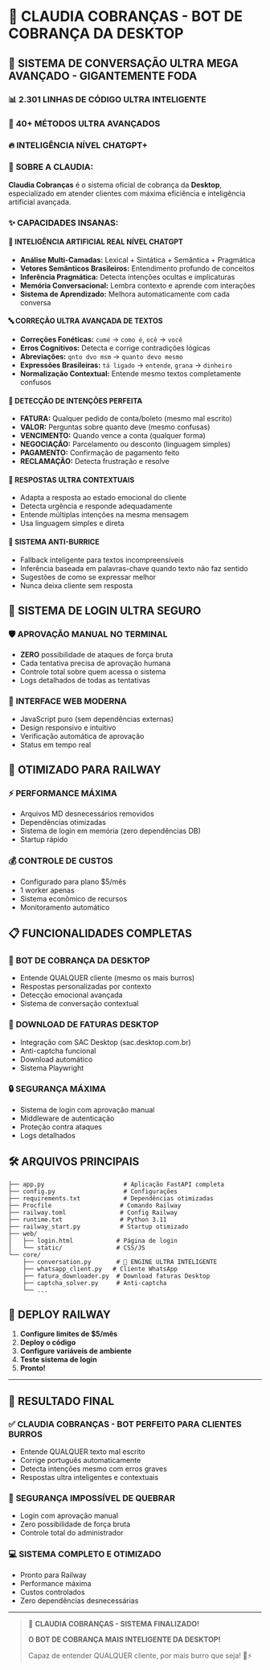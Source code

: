 # 🚀 CLAUDIA COBRANÇAS - BOT DE COBRANÇA DA DESKTOP

## 🧠 SISTEMA DE CONVERSAÇÃO ULTRA MEGA AVANÇADO - GIGANTEMENTE FODA

### 📊 **2.301 LINHAS DE CÓDIGO ULTRA INTELIGENTE**
### 🎯 **40+ MÉTODOS ULTRA AVANÇADOS**  
### 🔥 **INTELIGÊNCIA NÍVEL CHATGPT+**

### 🏢 **SOBRE A CLAUDIA:**
**Claudia Cobranças** é o sistema oficial de cobrança da **Desktop**, especializado em atender clientes com máxima eficiência e inteligência artificial avançada.

### ✨ **CAPACIDADES INSANAS:**

#### 🧠 **INTELIGÊNCIA ARTIFICIAL REAL NÍVEL CHATGPT**
- **Análise Multi-Camadas:** Lexical + Sintática + Semântica + Pragmática
- **Vetores Semânticos Brasileiros:** Entendimento profundo de conceitos
- **Inferência Pragmática:** Detecta intenções ocultas e implicaturas
- **Memória Conversacional:** Lembra contexto e aprende com interações
- **Sistema de Aprendizado:** Melhora automaticamente com cada conversa

#### 🔤 **CORREÇÃO ULTRA AVANÇADA DE TEXTOS**
- **Correções Fonéticas:** `cumé` → `como é`, `ocê` → `você`
- **Erros Cognitivos:** Detecta e corrige contradições lógicas  
- **Abreviações:** `qnto dvo msm` → `quanto devo mesmo`
- **Expressões Brasileiras:** `tá ligado` → `entende`, `grana` → `dinheiro`
- **Normalização Contextual:** Entende mesmo textos completamente confusos

#### 🎯 **DETECÇÃO DE INTENÇÕES PERFEITA**
- **FATURA:** Qualquer pedido de conta/boleto (mesmo mal escrito)
- **VALOR:** Perguntas sobre quanto deve (mesmo confusas)
- **VENCIMENTO:** Quando vence a conta (qualquer forma)
- **NEGOCIAÇÃO:** Parcelamento ou desconto (linguagem simples)
- **PAGAMENTO:** Confirmação de pagamento feito
- **RECLAMAÇÃO:** Detecta frustração e resolve

#### 🤖 **RESPOSTAS ULTRA CONTEXTUAIS**
- Adapta a resposta ao estado emocional do cliente
- Detecta urgência e responde adequadamente
- Entende múltiplas intenções na mesma mensagem
- Usa linguagem simples e direta

#### 🚨 **SISTEMA ANTI-BURRICE**
- Fallback inteligente para textos incompreensíveis
- Inferência baseada em palavras-chave quando texto não faz sentido
- Sugestões de como se expressar melhor
- Nunca deixa cliente sem resposta

## 🔐 SISTEMA DE LOGIN ULTRA SEGURO

### 🛡️ **APROVAÇÃO MANUAL NO TERMINAL**
- **ZERO** possibilidade de ataques de força bruta
- Cada tentativa precisa de aprovação humana
- Controle total sobre quem acessa o sistema
- Logs detalhados de todas as tentativas

### 📱 **INTERFACE WEB MODERNA**
- JavaScript puro (sem dependências externas)
- Design responsivo e intuitivo
- Verificação automática de aprovação
- Status em tempo real

## 🚂 OTIMIZADO PARA RAILWAY

### ⚡ **PERFORMANCE MÁXIMA**
- Arquivos MD desnecessários removidos
- Dependências otimizadas
- Sistema de login em memória (zero dependências DB)
- Startup rápido

### 💰 **CONTROLE DE CUSTOS**
- Configurado para plano $5/mês
- 1 worker apenas
- Sistema econômico de recursos
- Monitoramento automático

## 📋 FUNCIONALIDADES COMPLETAS

### 🤖 **BOT DE COBRANÇA DA DESKTOP**
- Entende QUALQUER cliente (mesmo os mais burros)
- Respostas personalizadas por contexto
- Detecção emocional avançada
- Sistema de conversação contextual

### 📄 **DOWNLOAD DE FATURAS DESKTOP**
- Integração com SAC Desktop (sac.desktop.com.br)
- Anti-captcha funcional
- Download automático
- Sistema Playwright

### 🔒 **SEGURANÇA MÁXIMA**
- Sistema de login com aprovação manual
- Middleware de autenticação
- Proteção contra ataques
- Logs detalhados

## 🛠️ ARQUIVOS PRINCIPAIS

```
├── app.py                      # Aplicação FastAPI completa
├── config.py                   # Configurações
├── requirements.txt            # Dependências otimizadas
├── Procfile                   # Comando Railway
├── railway.toml               # Config Railway
├── runtime.txt                # Python 3.11
├── railway_start.py           # Startup otimizado
├── web/
│   ├── login.html            # Página de login
│   └── static/               # CSS/JS
└── core/
    ├── conversation.py       # 🧠 ENGINE ULTRA INTELIGENTE
    ├── whatsapp_client.py   # Cliente WhatsApp
    ├── fatura_downloader.py  # Download faturas Desktop
    ├── captcha_solver.py     # Anti-captcha
    └── ...
```

## 🚀 DEPLOY RAILWAY

1. **Configure limites de $5/mês**
2. **Deploy o código**
3. **Configure variáveis de ambiente**
4. **Teste sistema de login**
5. **Pronto!**

---

## 🎯 **RESULTADO FINAL**

### ✅ **CLAUDIA COBRANÇAS - BOT PERFEITO PARA CLIENTES BURROS**
- Entende QUALQUER texto mal escrito
- Corrige português automaticamente  
- Detecta intenções mesmo com erros graves
- Respostas ultra inteligentes e contextuais

### 🔐 **SEGURANÇA IMPOSSÍVEL DE QUEBRAR**
- Login com aprovação manual
- Zero possibilidade de força bruta
- Controle total do administrador

### 💻 **SISTEMA COMPLETO E OTIMIZADO**
- Pronto para Railway
- Performance máxima
- Custos controlados
- Zero dependências desnecessárias

---

> 🚀 **CLAUDIA COBRANÇAS - SISTEMA FINALIZADO!** 
> 
> **O BOT DE COBRANÇA MAIS INTELIGENTE DA DESKTOP!**
> 
> Capaz de entender QUALQUER cliente, por mais burro que seja! 🧠⚡